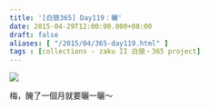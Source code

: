 ```yaml
---
title: '[白狼365] Day119：曬'
date: 2015-04-29T12:00:00.000+08:00
draft: false
aliases: [ "/2015/04/365-day119.html" ]
tags : [collections - zaku II 白狼・365 project]
---
```


[![](https://farm9.staticflickr.com/8714/17158025276_b0b93253ff_z.jpg)](https://farm9.staticflickr.com/8714/17158025276_b0b93253ff_z.jpg)

梅，醃了一個月就要曬一曬～